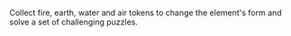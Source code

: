 Collect fire, earth, water and air tokens to change the element's form and solve a set of challenging puzzles.